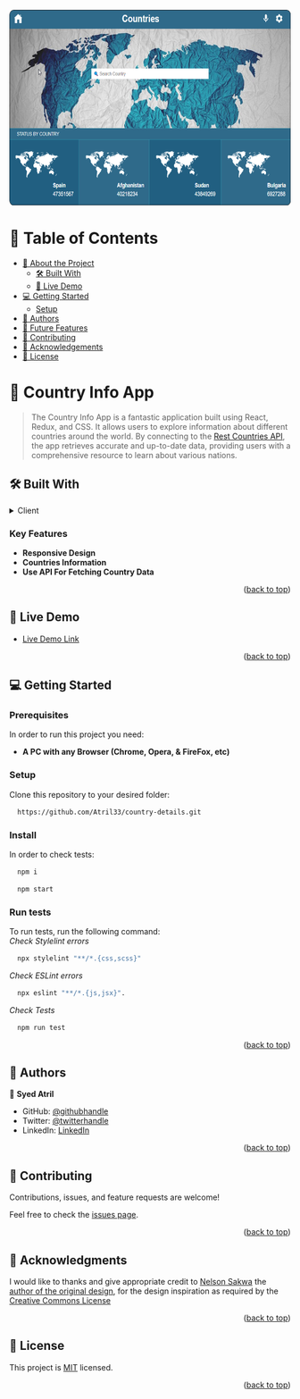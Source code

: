 <a name="readme-top"></a>
<div align="center">
  <img src="https://github.com/Atril33/country-details/blob/dev/Live%20Preview.png" width="650px" height="350px" />
  </div>
  
<!-- TABLE OF CONTENTS -->
# 📗 Table of Contents

- [📖 About the Project](#about-project)
  - [🛠 Built With](#built-with)
  - [🚀 Live Demo](#live-demo)
- [💻 Getting Started](#getting-started)
  - [Setup](#setup)
- [👥 Authors](#authors)
- [🔭 Future Features](#future-features)
- [🤝 Contributing](#contributing)
- [🙏 Acknowledgements](#acknowledgements)
- [📝 License](#license)

# 📖 Country Info App <a name="about-project"></a>

> The Country Info App is a fantastic application built using React, Redux, and CSS. It allows users to explore information about different countries around the world. By connecting to the [Rest Countries API](https://restcountries.com/v3.1/all), the app retrieves accurate and up-to-date data, providing users with a comprehensive resource to learn about various nations.
## 🛠 Built With <a name="built-with"></a>
<details>
  <summary>Client</summary>
  <ul>
     <li><a href="https://react.dev/">React</a></li>
     <li><a href="https://redux.js.org/">Redux</a></li>
     <li><a href="https://www.w3schools.com/css/">CSS</a></li>

  </ul>
</details>
<!-- Features -->

### Key Features <a name="key-features"></a>

- **Responsive Design**
- **Countries Information**
- **Use API For Fetching Country Data**

<p align="right">(<a href="#readme-top">back to top</a>)</p>

<!-- LIVE DEMO -->

## 🚀 Live Demo <a name="live-demo"></a>

- [Live Demo Link](https://country-details-2638nyvyi-atril33.vercel.app/)

<p align="right">(<a href="#readme-top">back to top</a>)</p>

<!-- GETTING STARTED -->

## 💻 Getting Started <a name="getting-started"></a>

### Prerequisites

In order to run this project you need:
- **A PC with any Browser (Chrome, Opera, & FireFox, etc)**

### Setup

Clone this repository to your desired folder:
``` bash
  https://github.com/Atril33/country-details.git
```

### Install
In order to check tests:
```sh
  npm i
```
```sh
  npm start
```
### Run tests

To run tests, run the following command:
<br>
_Check Stylelint errors_
```sh
  npx stylelint "**/*.{css,scss}"
```

_Check ESLint errors_
```sh
  npx eslint "**/*.{js,jsx}".
```
_Check Tests_ 
```sh
  npm run test
```
<p align="right">(<a href="#readme-top">back to top</a>)</p>

<!-- AUTHORS -->

## 👥 Authors <a name="authors"></a>
👤 **Syed Atril**

- GitHub: [@githubhandle](https://github.com/Atril33)
- Twitter: [@twitterhandle](https://twitter.com/AtrilSyed)
- LinkedIn: [LinkedIn](https://www.linkedin.com/in/syed-atril-831696248/)

<p align="right">(<a href="#readme-top">back to top</a>)</p>

<!-- CONTRIBUTING -->

## 🤝 Contributing <a name="contributing"></a>

Contributions, issues, and feature requests are welcome!

Feel free to check the [issues page](../../issues/).

<p align="right">(<a href="#readme-top">back to top</a>)</p>

<!-- ACKNOWLEDGEMENTS -->

## 🙏 Acknowledgments <a name="acknowledgements"></a>

I would like to thanks and give appropriate credit to [Nelson Sakwa](https://www.behance.net/sakwadesignstudio) the [author of the original design](https://www.behance.net/gallery/31579789/Ballhead-App-(Free-PSDs)), for the design inspiration as required by the [Creative Commons License](https://creativecommons.org/licenses/)

<p align="right">(<a href="#readme-top">back to top</a>)</p>

<!-- LICENSE -->

## 📝 License <a name="license"></a>

This project is [MIT](./LICENSE) licensed.

<p align="right">(<a href="#readme-top">back to top</a>)</p>
